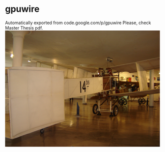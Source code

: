 # gpuwire
Automatically exported from code.google.com/p/gpuwire
Please, check Master Thesis pdf.
![This is the image description](plane.bmp)
